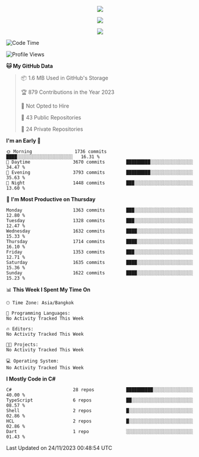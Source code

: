 <p align="center">
  <a href="say-hi.gif"> 
    <img align="center" src="say-hi.gif"/>
  </a>
</p>
<p align="center">
  <a href="https://github.com/htthinh1999">
    <img align="center" src="https://github-readme-stats-kappa-pink.vercel.app/api?username=htthinh1999&show_icons=true&count_private=true&theme=dracula"/>
  </a>
</p>
<p align="center">
  <a href="https://github.com/htthinh1999">
    <img src="https://github-readme-stats-kappa-pink.vercel.app/api/top-langs/?username=htthinh1999&layout=compact&langs_count=6&count_private=true&hide=tsql,hlsl,glsl,shaderlab&theme=dracula"/>
  </a>
</p>

<!--START_SECTION:waka-->
![Code Time](http://img.shields.io/badge/Code%20Time-0%20secs-blue)

![Profile Views](http://img.shields.io/badge/Profile%20Views-0-blue)

**🐱 My GitHub Data** 

> 📦 1.6 MB Used in GitHub's Storage 
 > 
> 🏆 879 Contributions in the Year 2023
 > 
> 🚫 Not Opted to Hire
 > 
> 📜 43 Public Repositories 
 > 
> 🔑 24 Private Repositories 
 > 
**I'm an Early 🐤** 

```text
🌞 Morning                1736 commits        ████░░░░░░░░░░░░░░░░░░░░░   16.31 % 
🌆 Daytime                3670 commits        █████████░░░░░░░░░░░░░░░░   34.47 % 
🌃 Evening                3793 commits        █████████░░░░░░░░░░░░░░░░   35.63 % 
🌙 Night                  1448 commits        ███░░░░░░░░░░░░░░░░░░░░░░   13.60 % 
```
📅 **I'm Most Productive on Thursday** 

```text
Monday                   1363 commits        ███░░░░░░░░░░░░░░░░░░░░░░   12.80 % 
Tuesday                  1328 commits        ███░░░░░░░░░░░░░░░░░░░░░░   12.47 % 
Wednesday                1632 commits        ████░░░░░░░░░░░░░░░░░░░░░   15.33 % 
Thursday                 1714 commits        ████░░░░░░░░░░░░░░░░░░░░░   16.10 % 
Friday                   1353 commits        ███░░░░░░░░░░░░░░░░░░░░░░   12.71 % 
Saturday                 1635 commits        ████░░░░░░░░░░░░░░░░░░░░░   15.36 % 
Sunday                   1622 commits        ████░░░░░░░░░░░░░░░░░░░░░   15.23 % 
```


📊 **This Week I Spent My Time On** 

```text
🕑︎ Time Zone: Asia/Bangkok

💬 Programming Languages: 
No Activity Tracked This Week

🔥 Editors: 
No Activity Tracked This Week

🐱‍💻 Projects: 
No Activity Tracked This Week

💻 Operating System: 
No Activity Tracked This Week
```

**I Mostly Code in C#** 

```text
C#                       28 repos            ██████████░░░░░░░░░░░░░░░   40.00 % 
TypeScript               6 repos             ██░░░░░░░░░░░░░░░░░░░░░░░   08.57 % 
Shell                    2 repos             █░░░░░░░░░░░░░░░░░░░░░░░░   02.86 % 
HCL                      2 repos             █░░░░░░░░░░░░░░░░░░░░░░░░   02.86 % 
Dart                     1 repo              ░░░░░░░░░░░░░░░░░░░░░░░░░   01.43 % 
```




 Last Updated on 24/11/2023 00:48:54 UTC
<!--END_SECTION:waka-->
